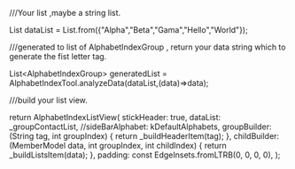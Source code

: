 ///Your list ,maybe a string list.

List<String> dataList = List.from({"Alpha","Beta","Gama","Hello","World"});

///generated to list of AlphabetIndexGroup , return your data string which to generate the fist letter tag.

List<AlphabetIndexGroup<String>> generatedList = AlphabetIndexTool.analyzeData(dataList,(data)=>data);

///build your list view.

return AlphabetIndexListView(
      stickHeader: true,
      dataList: _groupContactList,
      //sideBarAlphabet: kDefaultAlphabets,
      groupBuilder: (String tag, int groupIndex) {
        return _buildHeaderItem(tag);
      },
      childBuilder: (MemberModel data, int groupIndex, int childIndex) {
        return _buildListsItem(data);
      },
      padding: const EdgeInsets.fromLTRB(0, 0, 0, 0),
);



